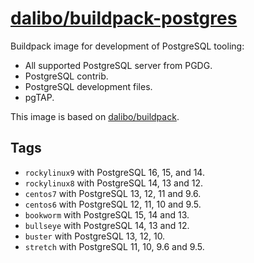 # [dalibo/buildpack-postgres](https://hub.docker.com/r/dalibo/buildpack-postgres)

Buildpack image for development of PostgreSQL tooling:

- All supported PostgreSQL server from PGDG.
- PostgreSQL contrib.
- PostgreSQL development files.
- pgTAP.

This image is based on
[dalibo/buildpack](https://hub.docker.com/r/dalibo/buildpack).


## Tags

- `rockylinux9` with PostgreSQL 16, 15, and 14.
- `rockylinux8` with PostgreSQL 14, 13 and 12.
- `centos7` with PostgreSQL 13, 12, 11 and 9.6.
- `centos6` with PostgreSQL 12, 11, 10 and 9.5.
- `bookworm` with PostgreSQL 15, 14 and 13.
- `bullseye` with PostgreSQL 14, 13 and 12.
- `buster` with PostgreSQL 13, 12, 10.
- `stretch` with PostgreSQL 11, 10, 9.6 and 9.5.
